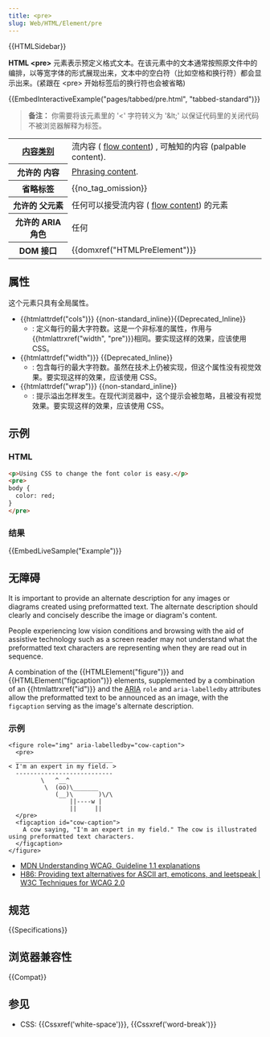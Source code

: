 ```yaml
---
title: <pre>
slug: Web/HTML/Element/pre
---
```


{{HTMLSidebar}}

**HTML \<pre>** 元素表示预定义格式文本。在该元素中的文本通常按照原文件中的编排，以等宽字体的形式展现出来，文本中的空白符（比如空格和换行符）都会显示出来。(紧跟在 \<pre> 开始标签后的换行符也会被省略)

{{EmbedInteractiveExample("pages/tabbed/pre.html", "tabbed-standard")}}

> **备注：** 你需要将该元素里的 '<' 字符转义为 '\&lt;' 以保证代码里的关闭代码不被浏览器解释为标签。

<table class="properties">
 <tbody>
  <tr>
   <th scope="row"><a href="/zh-CN/docs/Web/Guide/HTML/Content_categories">内容类别</a></th>
   <td>流内容 ( <a href="/zh-CN/docs/Web/Guide/HTML/Content_categories#Flow_content">flow content</a>) , 可触知的内容 (palpable content).</td>
  </tr>
  <tr>
   <th scope="row">允许的 内容</th>
   <td><a href="/zh-CN/docs/Web/Guide/HTML/Content_categories#Phrasing_content">Phrasing content</a>.</td>
  </tr>
  <tr>
   <th scope="row">省略标签</th>
   <td>{{no_tag_omission}}</td>
  </tr>
  <tr>
   <th scope="row">允许的 父元素</th>
   <td>任何可以接受流内容 ( <a href="/zh-CN/docs/Web/Guide/HTML/Content_categories#Flow_content">flow content</a>) 的元素</td>
  </tr>
  <tr>
   <th scope="row">允许的 ARIA 角色</th>
   <td>任何</td>
  </tr>
  <tr>
   <th scope="row">DOM 接口</th>
   <td>{{domxref("HTMLPreElement")}}</td>
  </tr>
 </tbody>
</table>

## 属性

这个元素只具有全局属性。

- {{htmlattrdef("cols")}} {{non-standard_inline}}{{Deprecated_Inline}}
  - : 定义每行的最大字符数。这是一个非标准的属性，作用与{{htmlattrxref("width", "pre")}}相同。要实现这样的效果，应该使用 CSS。
- {{htmlattrdef("width")}} {{Deprecated_Inline}}
  - : 包含每行的最大字符数。虽然在技术上仍被实现，但这个属性没有视觉效果。要实现这样的效果，应该使用 CSS。
- {{htmlattrdef("wrap")}} {{non-standard_inline}}
  - : 提示溢出怎样发生。在现代浏览器中，这个提示会被忽略，且被没有视觉效果。要实现这样的效果，应该使用 CSS。

## 示例

### HTML

```html
<p>Using CSS to change the font color is easy.</p>
<pre>
body {
  color: red;
}
</pre>
```

### 结果

{{EmbedLiveSample("Example")}}

## 无障碍

It is important to provide an alternate description for any images or diagrams created using preformatted text. The alternate description should clearly and concisely describe the image or diagram's content.

People experiencing low vision conditions and browsing with the aid of assistive technology such as a screen reader may not understand what the preformatted text characters are representing when they are read out in sequence.

A combination of the {{HTMLElement("figure")}} and {{HTMLElement("figcaption")}} elements, supplemented by a combination of an {{htmlattrxref("id")}} and the [ARIA](/zh-CN/docs/Web/Accessibility/ARIA) `role` and `aria-labelledby` attributes allow the preformatted text to be announced as an image, with the `figcaption` serving as the image's alternate description.

### 示例

```plain
<figure role="img" aria-labelledby="cow-caption">
  <pre>
  ___________________________
< I'm an expert in my field. >
  ---------------------------
         \   ^__^
          \  (oo)\_______
             (__)\       )\/\
                 ||----w |
                 ||     ||
  </pre>
  <figcaption id="cow-caption">
    A cow saying, "I'm an expert in my field." The cow is illustrated using preformatted text characters.
  </figcaption>
</figure>
```

- [MDN Understanding WCAG, Guideline 1.1 explanations](/zh-CN/docs/Web/Accessibility/Understanding_WCAG/Perceivable#Guideline_1.1_%E2%80%94_Providing_text_alternatives_for_non-text_content)
- [H86: Providing text alternatives for ASCII art, emoticons, and leetspeak | W3C Techniques for WCAG 2.0](https://www.w3.org/TR/WCAG20-TECHS/H86.html)

## 规范

{{Specifications}}

## 浏览器兼容性

{{Compat}}

## 参见

- CSS: {{Cssxref('white-space')}}, {{Cssxref('word-break')}}
